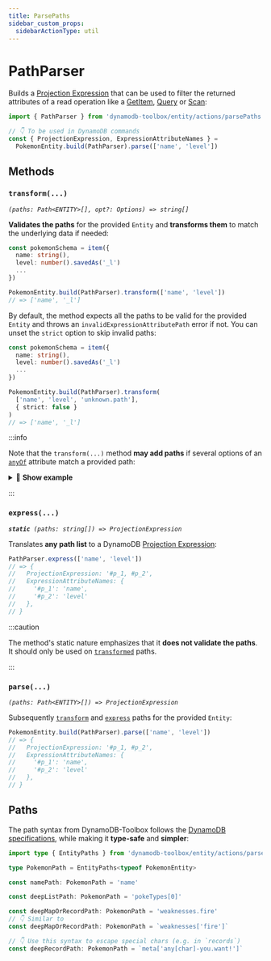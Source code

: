 ```yaml
---
title: ParsePaths
sidebar_custom_props:
  sidebarActionType: util
---
```


# PathParser

Builds a [Projection Expression](https://docs.aws.amazon.com/amazondynamodb/latest/developerguide/Expressions.ProjectionExpressions.html) that can be used to filter the returned attributes of a read operation like a [GetItem](../1-get-item/index.md), [Query](../../../2-tables/2-actions/2-query/index.md) or [Scan](../../../2-tables/2-actions/1-scan/index.md):

```ts
import { PathParser } from 'dynamodb-toolbox/entity/actions/parsePaths'

// 👇 To be used in DynamoDB commands
const { ProjectionExpression, ExpressionAttributeNames } =
  PokemonEntity.build(PathParser).parse(['name', 'level'])
```

## Methods

### `transform(...)`

<p style={{ marginTop: '-15px' }}><i><code>(paths: Path&lt;ENTITY&gt;[], opt?: Options) => string[]</code></i></p>

**Validates the paths** for the provided `Entity` and **transforms them** to match the underlying data if needed:

```ts
const pokemonSchema = item({
  name: string(),
  level: number().savedAs('_l')
  ...
})

PokemonEntity.build(PathParser).transform(['name', 'level'])
// => ['name', '_l']
```

By default, the method expects all the paths to be valid for the provided `Entity` and throws an `invalidExpressionAttributePath` error if not. You can unset the `strict` option to skip invalid paths:

```ts
const pokemonSchema = item({
  name: string(),
  level: number().savedAs('_l')
  ...
})

PokemonEntity.build(PathParser).transform(
  ['name', 'level', 'unknown.path'],
  { strict: false }
)
// => ['name', '_l']
```

:::info

Note that the `transform(...)` method **may add paths** if several options of an [`anyOf`](../../../4-schemas/16-anyOf/index.md) attribute match a provided path:

<details className="details-in-admonition">
<summary>🔎 <b>Show example</b></summary>

```ts
const pokemonSchema = item({
  meta: anyOf(
    map({ description: string() }),
    map({ description: string().savedAs('d') })
    ...
  )
  ...
})

PokemonEntity.build(PathParser).transform(['meta.description'])
// => ['meta.description', 'meta.d']
```

</details>

:::

### `express(...)`

<p style={{ marginTop: '-15px' }}><i><code><b>static</b> (paths: string[]) => ProjectionExpression</code></i></p>

Translates **any path list** to a DynamoDB [Projection Expression](https://docs.aws.amazon.com/amazondynamodb/latest/developerguide/Expressions.ProjectionExpressions.html):

```ts
PathParser.express(['name', 'level'])
// => {
//   ProjectionExpression: '#p_1, #p_2',
//   ExpressionAttributeNames: {
//     '#p_1': 'name',
//     '#p_2': 'level'
//   },
// }
```

:::caution

The method's static nature emphasizes that it **does not validate the paths**. It should only be used on [`transformed`](#transform) paths.

:::

### `parse(...)`

<p style={{ marginTop: '-15px' }}><i><code>(paths: Path&lt;ENTITY&gt;[]) => ProjectionExpression</code></i></p>

Subsequently [`transform`](#transform) and [`express`](#express) paths for the provided `Entity`:

```ts
PokemonEntity.build(PathParser).parse(['name', 'level'])
// => {
//   ProjectionExpression: '#p_1, #p_2',
//   ExpressionAttributeNames: {
//     '#p_1': 'name',
//     '#p_2': 'level'
//   },
// }
```

## Paths

The path syntax from DynamoDB-Toolbox follows the [DynamoDB specifications](https://docs.aws.amazon.com/amazondynamodb/latest/developerguide/Expressions.ProjectionExpressions.html), while making it **type-safe** and **simpler**:

```ts
import type { EntityPaths } from 'dynamodb-toolbox/entity/actions/parsePaths'

type PokemonPath = EntityPaths<typeof PokemonEntity>

const namePath: PokemonPath = 'name'

const deepListPath: PokemonPath = 'pokeTypes[0]'

const deepMapOrRecordPath: PokemonPath = 'weaknesses.fire'
// 👇 Similar to
const deepMapOrRecordPath: PokemonPath = `weaknesses['fire']`

// 👇 Use this syntax to escape special chars (e.g. in `records`)
const deepRecordPath: PokemonPath = `meta['any[char]-you.want!']`
```
